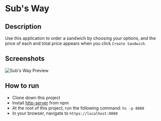 # Sub's Way

## Description
Use this application to order a sandwich by choosing your options, and the price of each and total price appears when you click `Create Sandwich`.

## Screenshots
![Sub's Way Preview]()

## How to run
* Clone down this project
* Install [http-server](https://www.npmjs.com/package/http-server) from npm
* At the root of this project, run the following command: `hs -p 8080`
* In your browser, navigate to `https://localhost:8080`